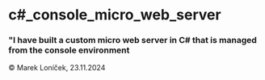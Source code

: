 # c#_console_micro_web_server

### "I have built a custom micro web server in C# that is managed from the console environment

&copy; Marek Loníček, 23.11.2024


